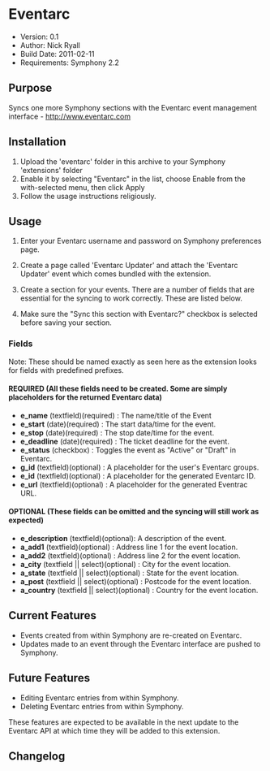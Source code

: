 # Eventarc
 
* Version: 0.1
* Author: Nick Ryall
* Build Date: 2011-02-11
* Requirements: Symphony 2.2

## Purpose

Syncs one more Symphony sections with the Eventarc event management interface - http://www.eventarc.com

## Installation
 
1. Upload the 'eventarc' folder in this archive to your Symphony 'extensions' folder
2. Enable it by selecting "Eventarc" in the list, choose Enable from the with-selected menu, then click Apply
3. Follow the usage instructions religiously.


## Usage

1. Enter your Eventarc username and password on Symphony preferences page.

2. Create a page called 'Eventarc Updater' and attach the 'Eventarc Updater' event which comes bundled with the extension.

3. Create a section for your events. There are a number of fields that are essential for the syncing to work correctly. These are listed below.

4. Make sure the "Sync this section with Eventarc?" checkbox is selected before saving your section.

### Fields 

Note: These should be named exactly as seen here as the extension looks for fields with predefined prefixes.

#### REQUIRED (All these fields need to be created. Some are simply placeholders for the returned Eventarc data)

* **e_name** (textfield)(required) : The name/title of the Event
* **e_start** (date)(required) : The start data/time for the event.
* **e_stop** (date)(required) : The stop date/time for the event.
* **e_deadline** (date)(required) : The ticket deadline for the event.
* **e_status** (checkbox) : Toggles the event as "Active" or "Draft" in Eventarc.
* **g_id** (textfield)(optional) : A placeholder for the user's Eventarc groups.
* **e_id** (textfield)(optional) : A placeholder for the generated Eventarc ID.
* **e_url** (textfield)(optional) : A placeholder for the generated Eventrac URL.

#### OPTIONAL (These fields can be omitted and the syncing will still work as expected)

* **e_description** (textfield)(optional): A description of the event.
* **a_add1** (textfield)(optional) : Address line 1 for the event location.
* **a_add2** (textfield)(optional) : Address line 2 for the event location.
* **a_city** (textfield || select)(optional) : City  for the event location.
* **a_state** (textfield || select)(optional) : State for the event location.
* **a_post** (textfield || select)(optional) : Postcode for the event location.
* **a_country** (textfield || select)(optional) : Country for the event location.

## Current Features

* Events created from within Symphony are re-created on Eventarc.
* Updates made to an event through the Eventarc interface are pushed to Symphony.

## Future Features

* Editing Eventarc entries from within Symphony.
* Deleting Eventarc entries from within Symphony.

These features are expected to be available in the next update to the Eventarc API at which time they will be added to this extension.

## Changelog